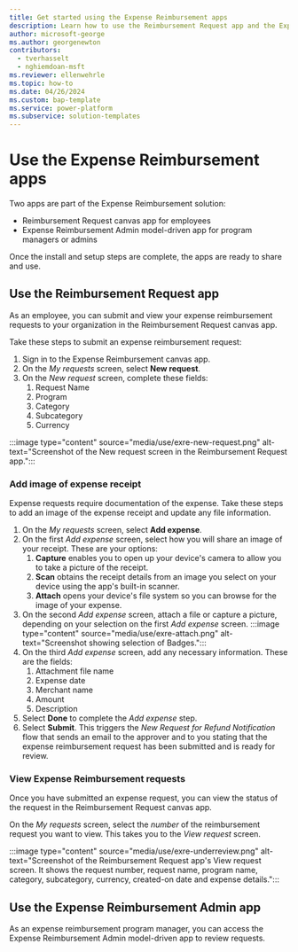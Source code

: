 ```yaml
---
title: Get started using the Expense Reimbursement apps
description: Learn how to use the Reimbursement Request app and the Expense Reimbursement Admin app on Microsoft Power Platform.
author: microsoft-george
ms.author: georgenewton
contributors:
  - tverhasselt
  - nghiemdoan-msft
ms.reviewer: ellenwehrle
ms.topic: how-to
ms.date: 04/26/2024
ms.custom: bap-template
ms.service: power-platform
ms.subservice: solution-templates
---
```


# Use the Expense Reimbursement apps

Two apps are part of the Expense Reimbursement solution:

- Reimbursement Request canvas app for employees
- Expense Reimbursement Admin model-driven app for program managers or admins

Once the install and setup steps are complete, the apps are ready to share and use.

## Use the Reimbursement Request app

As an employee, you can submit and view your expense reimbursement requests to your organization in the Reimbursement Request
canvas app.

Take these steps to submit an expense reimbursement request:

1. Sign in to the Expense Reimbursement canvas app.
1. On the _My requests_ screen, select **New request**.
1. On the _New request_ screen, complete these fields:
    1. Request Name
    1. Program
    1. Category
    1. Subcategory
    1. Currency

:::image type="content" source="media/use/exre-new-request.png" alt-text="Screenshot of the New request screen in the Reimbursement Request app.":::

### Add image of expense receipt

Expense requests require documentation of the expense. Take these steps to add an image of the expense receipt and update any file information.

1. On the _My requests_ screen, select **Add expense**.
1. On the first _Add expense_ screen, select how you will share an image of your receipt. These are your options:
    1. **Capture** enables you to open up your device's camera to allow you to take a picture of the receipt.
    1. **Scan** obtains the receipt details from an image you select on your device using the app's built-in scanner.
    1. **Attach** opens your device's file system so you can browse for the image of your expense.
1. On the second _Add expense_ screen, attach a file or capture a picture, depending on your selection on the first _Add expense_ screen.
:::image type="content" source="media/use/exre-attach.png" alt-text="Screenshot showing selection of Badges.":::
1. On the third _Add expense_ screen, add any necessary information. These are the fields:
    1. Attachment file name
    1. Expense date
    1. Merchant name
    1. Amount
    1. Description
1. Select **Done** to complete the _Add expense_ step.
1. Select **Submit**. This triggers the _New Request for Refund Notification_ flow that sends an email to the approver and to you stating that the expense reimbursement request has been submitted and is ready for review.

### View Expense Reimbursement requests

Once you have submitted an expense request, you can view the status of the request in the Reimbursement Request canvas app.

On the _My requests_ screen, select the _number_ of the reimbursement request you want to view. This takes you to the _View request_ screen.

:::image type="content" source="media/use/exre-underreview.png" alt-text="Screenshot of the Reimbursement Request app's View request screen. It shows the request number, request name, program name, category, subcategory, currency, created-on date and expense details.":::

## Use the Expense Reimbursement Admin app

As an expense reimbursement program manager, you can access the Expense Reimbursement Admin model-driven app to review requests.